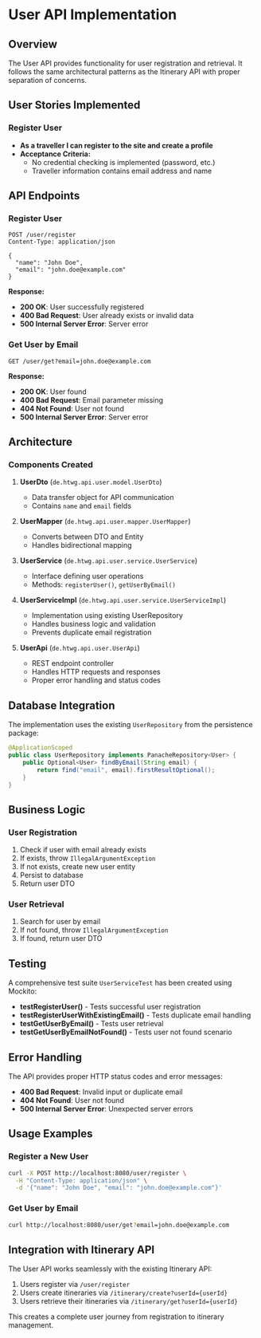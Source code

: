 # User API Implementation

## Overview

The User API provides functionality for user registration and retrieval. It follows the same architectural patterns as the Itinerary API with proper separation of concerns.

## User Stories Implemented

### Register User
- **As a traveller I can register to the site and create a profile**
- **Acceptance Criteria:**
  - No credential checking is implemented (password, etc.)
  - Traveller information contains email address and name

## API Endpoints

### Register User
```
POST /user/register
Content-Type: application/json

{
  "name": "John Doe",
  "email": "john.doe@example.com"
}
```

**Response:**
- **200 OK**: User successfully registered
- **400 Bad Request**: User already exists or invalid data
- **500 Internal Server Error**: Server error

### Get User by Email
```
GET /user/get?email=john.doe@example.com
```

**Response:**
- **200 OK**: User found
- **400 Bad Request**: Email parameter missing
- **404 Not Found**: User not found
- **500 Internal Server Error**: Server error

## Architecture

### Components Created

1. **UserDto** (`de.htwg.api.user.model.UserDto`)
   - Data transfer object for API communication
   - Contains `name` and `email` fields

2. **UserMapper** (`de.htwg.api.user.mapper.UserMapper`)
   - Converts between DTO and Entity
   - Handles bidirectional mapping

3. **UserService** (`de.htwg.api.user.service.UserService`)
   - Interface defining user operations
   - Methods: `registerUser()`, `getUserByEmail()`

4. **UserServiceImpl** (`de.htwg.api.user.service.UserServiceImpl`)
   - Implementation using existing UserRepository
   - Handles business logic and validation
   - Prevents duplicate email registration

5. **UserApi** (`de.htwg.api.user.UserApi`)
   - REST endpoint controller
   - Handles HTTP requests and responses
   - Proper error handling and status codes

## Database Integration

The implementation uses the existing `UserRepository` from the persistence package:

```java
@ApplicationScoped
public class UserRepository implements PanacheRepository<User> {
    public Optional<User> findByEmail(String email) {
        return find("email", email).firstResultOptional();
    }
}
```

## Business Logic

### User Registration
1. Check if user with email already exists
2. If exists, throw `IllegalArgumentException`
3. If not exists, create new user entity
4. Persist to database
5. Return user DTO

### User Retrieval
1. Search for user by email
2. If not found, throw `IllegalArgumentException`
3. If found, return user DTO

## Testing

A comprehensive test suite `UserServiceTest` has been created using Mockito:

- **testRegisterUser()** - Tests successful user registration
- **testRegisterUserWithExistingEmail()** - Tests duplicate email handling
- **testGetUserByEmail()** - Tests user retrieval
- **testGetUserByEmailNotFound()** - Tests user not found scenario

## Error Handling

The API provides proper HTTP status codes and error messages:

- **400 Bad Request**: Invalid input or duplicate email
- **404 Not Found**: User not found
- **500 Internal Server Error**: Unexpected server errors

## Usage Examples

### Register a New User
```bash
curl -X POST http://localhost:8080/user/register \
  -H "Content-Type: application/json" \
  -d '{"name": "John Doe", "email": "john.doe@example.com"}'
```

### Get User by Email
```bash
curl http://localhost:8080/user/get?email=john.doe@example.com
```

## Integration with Itinerary API

The User API works seamlessly with the existing Itinerary API:

1. Users register via `/user/register`
2. Users create itineraries via `/itinerary/create?userId={userId}`
3. Users retrieve their itineraries via `/itinerary/get?userId={userId}`

This creates a complete user journey from registration to itinerary management.
